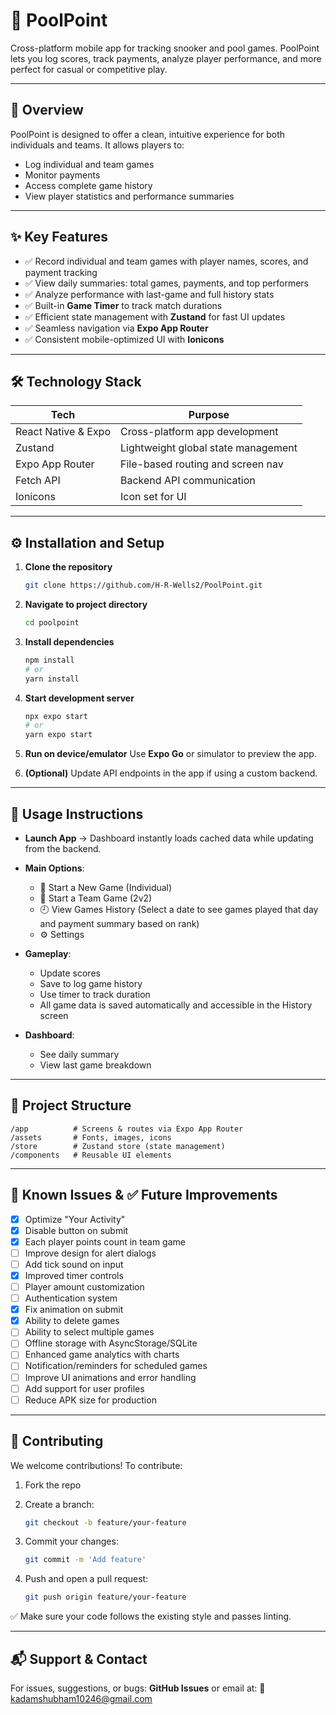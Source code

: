 # 🎱 PoolPoint

Cross-platform mobile app for tracking snooker and pool games. PoolPoint lets you log scores, track payments, analyze player performance, and more perfect for casual or competitive play.

---

## 📱 Overview

PoolPoint is designed to offer a clean, intuitive experience for both individuals and teams. It allows players to:

* Log individual and team games
* Monitor payments
* Access complete game history
* View player statistics and performance summaries

---

## ✨ Key Features

* ✅ Record individual and team games with player names, scores, and payment tracking
* ✅ View daily summaries: total games, payments, and top performers
* ✅ Analyze performance with last-game and full history stats
* ✅ Built-in **Game Timer** to track match durations
* ✅ Efficient state management with **Zustand** for fast UI updates
* ✅ Seamless navigation via **Expo App Router**
* ✅ Consistent mobile-optimized UI with **Ionicons**

---

## 🛠️ Technology Stack

| Tech                | Purpose                             |
| ------------------- | ----------------------------------- |
| React Native & Expo | Cross-platform app development      |
| Zustand             | Lightweight global state management |
| Expo App Router     | File-based routing and screen nav   |
| Fetch API           | Backend API communication           |
| Ionicons            | Icon set for UI                     |

---

## ⚙️ Installation and Setup

1. **Clone the repository**

   ```bash
   git clone https://github.com/H-R-Wells2/PoolPoint.git
   ```

2. **Navigate to project directory**

   ```bash
   cd poolpoint
   ```

3. **Install dependencies**

   ```bash
   npm install
   # or
   yarn install
   ```

4. **Start development server**

   ```bash
   npx expo start
   # or
   yarn expo start
   ```

5. **Run on device/emulator**
   Use **Expo Go** or simulator to preview the app.

6. **(Optional)**
   Update API endpoints in the app if using a custom backend.

---

## 📲 Usage Instructions

* **Launch App** → Dashboard instantly loads cached data while updating from the backend.
* **Main Options**:

  * 🎯 Start a New Game (Individual)
  * 👥 Start a Team Game (2v2)
  * 🕘 View Games History (Select a date to see games played that day and payment summary based on rank)
  * ⚙️ Settings
* **Gameplay**:

  * Update scores
  * Save to log game history
  * Use timer to track duration
  * All game data is saved automatically and accessible in the History screen
* **Dashboard**:

  * See daily summary
  * View last game breakdown

---

## 📁 Project Structure

```
/app          # Screens & routes via Expo App Router
/assets       # Fonts, images, icons
/store        # Zustand store (state management)
/components   # Reusable UI elements
```

---

## 🐛 Known Issues & ✅ Future Improvements

* [x] Optimize "Your Activity"
* [x] Disable button on submit
* [x] Each player points count in team game
* [ ] Improve design for alert dialogs
* [ ] Add tick sound on input
* [x] Improved timer controls
* [ ] Player amount customization
* [ ] Authentication system
* [x] Fix animation on submit
* [x] Ability to delete games
* [ ] Ability to select multiple games
* [ ] Offline storage with AsyncStorage/SQLite
* [ ] Enhanced game analytics with charts
* [ ] Notification/reminders for scheduled games
* [ ] Improve UI animations and error handling
* [ ] Add support for user profiles
* [ ] Reduce APK size for production

---

## 🤝 Contributing

We welcome contributions!
To contribute:

1. Fork the repo
2. Create a branch:

   ```bash
   git checkout -b feature/your-feature
   ```
3. Commit your changes:

   ```bash
   git commit -m 'Add feature'
   ```
4. Push and open a pull request:

   ```bash
   git push origin feature/your-feature
   ```

✅ Make sure your code follows the existing style and passes linting.

---

## 📬 Support & Contact

For issues, suggestions, or bugs:
**GitHub Issues** or email at:
📧 [kadamshubham10246@gmail.com](mailto:kadamshubham10246@gmail.com)
